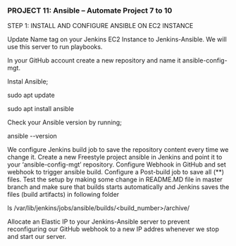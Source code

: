 ### PROJECT 11: Ansible – Automate Project 7 to 10

STEP 1: INSTALL AND CONFIGURE ANSIBLE ON EC2 INSTANCE

Update Name tag on your Jenkins EC2 Instance to Jenkins-Ansible. We will use this server to run playbooks.

In your GitHub account create a new repository and name it ansible-config-mgt.

Instal Ansible;

sudo apt update

sudo apt install ansible

Check your Ansible version by running;

ansible --version

We configure Jenkins build job to save the repository content every time we change it.
Create a new Freestyle project ansible in Jenkins and point it to your ‘ansible-config-mgt’ repository.
Configure Webhook in GitHub and set webhook to trigger ansible build.
Configure a Post-build job to save all (**) files.
Test the setup by making some change in README.MD file in master branch and make sure that builds starts automatically and Jenkins saves the files (build artifacts) in following folder

ls /var/lib/jenkins/jobs/ansible/builds/<build_number>/archive/

Allocate an Elastic IP to your Jenkins-Ansible server to prevent reconfiguring our GitHub webhook to a new IP addres whenever we stop and start our server.

